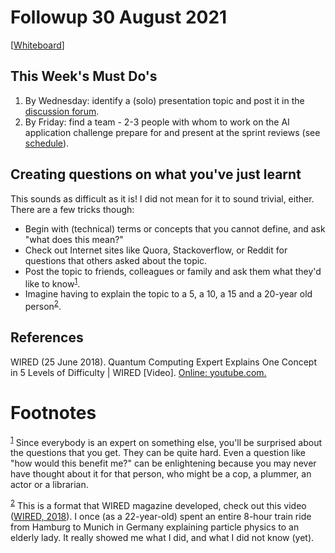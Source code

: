 
# Followup 30 August 2021

[[Whiteboard](https://drive.google.com/drive/folders/1J9WtDXQNT8DQiPT9G5Gx0TEiBr8SeC3F?usp=sharing)]


## This Week's Must Do's

1.  By Wednesday: identify a (solo) presentation topic and post it
    in the [discussion forum](https://github.com/birkenkrahe/ai482/discussions/4).
2.  By Friday: find a team - 2-3 people with whom to work on the AI
    application challenge prepare for and present at the sprint
    reviews (see [schedule](https://github.com/birkenkrahe/ai482/blob/main/schedule.md)).


## Creating questions on what you've just learnt

This sounds as difficult as it is! I did not mean for it to sound
trivial, either. There are a few tricks though:

-   Begin with (technical) terms or concepts that you cannot define,
    and ask "what does this mean?"
-   Check out Internet sites like Quora, Stackoverflow, or Reddit
    for questions that others asked about the topic.
-   Post the topic to friends, colleagues or family and ask them
    what they'd like to know<sup><a id="fnr.1" class="footref" href="#fn.1">1</a></sup>.
-   Imagine having to explain the topic to a 5, a 10, a 15 and a
    20-year old person<sup><a id="fnr.2" class="footref" href="#fn.2">2</a></sup>.


## References

<a id="orgc3829da"></a> WIRED (25 June 2018). Quantum Computing Expert
Explains One Concept in 5 Levels of Difficulty | WIRED
[Video]. [Online: youtube.com.](https://youtu.be/OWJCfOvochA)


# Footnotes

<sup><a id="fn.1" href="#fnr.1">1</a></sup> Since everybody is an expert on something else, you'll be
surprised about the questions that you get. They can be quite
hard. Even a question like "how would this benefit me?" can be
enlightening because you may never have thought about it for that
person, who might be a cop, a plummer, an actor or a librarian.

<sup><a id="fn.2" href="#fnr.2">2</a></sup> This is a format that WIRED magazine developed, check out this
video ([WIRED, 2018](#orgc3829da)). I once (as a 22-year-old) spent an entire 8-hour
train ride from Hamburg to Munich in Germany explaining particle
physics to an elderly lady. It really showed me what I did, and what I
did not know (yet).
